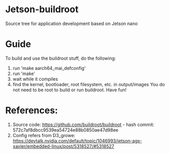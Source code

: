 # Jetson-buildroot
Source tree for application development based on Jetson nano

# Guide
To build and use the buildroot stuff, do the following:

1) run 'make aarch64_mai_defconfig'
2) run 'make'
3) wait while it compiles
4) find the kernel, bootloader, root filesystem, etc. in output/images
You do not need to be root to build or run buildroot. Have fun!

# References:
1. Source code: https://github.com/buildroot/buildroot - hash commit: 572c7af8dbcc9539ea54724e88b0850ae47d98ee
2. Config refers from D3_growe: https://devtalk.nvidia.com/default/topic/1046993/jetson-agx-xavier/embedded-linux/post/5318527/#5318527